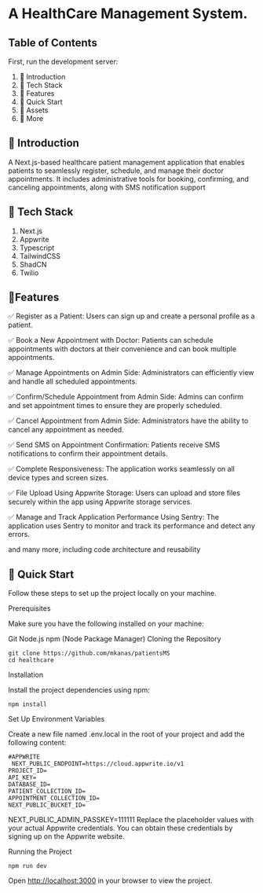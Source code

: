 # A HealthCare Management System.

## Table of Contents

First, run the development server:

1. 🤖 Introduction
2. 🔑 Tech Stack
3. 🔋 Features
4. 🤸 Quick Start
5. 🔗 Assets
7. 📂 More

## 🤖 Introduction
A Next.js-based healthcare patient management application that enables patients to seamlessly register, schedule, and manage their doctor appointments. It includes administrative tools for booking, confirming, and canceling appointments, along with SMS notification support

## 🔑 Tech Stack
1. Next.js
2. Appwrite
3. Typescript
4. TailwindCSS
5. ShadCN
6. Twilio

## 🔋Features

 ✅ Register as a Patient: Users can sign up and create a personal profile as a patient.

 ✅ Book a New Appointment with Doctor: Patients can schedule appointments with doctors at their convenience and can book multiple appointments.

 ✅ Manage Appointments on Admin Side: Administrators can efficiently view and handle all scheduled appointments.

 ✅ Confirm/Schedule Appointment from Admin Side: Admins can confirm and set appointment times to ensure they are properly scheduled.

 ✅ Cancel Appointment from Admin Side: Administrators have the ability to cancel any appointment as needed.

 ✅ Send SMS on Appointment Confirmation: Patients receive SMS notifications to confirm their appointment details.

 ✅ Complete Responsiveness: The application works seamlessly on all device types and screen sizes.

 ✅ File Upload Using Appwrite Storage: Users can upload and store files securely within the app using Appwrite storage services.

 ✅ Manage and Track Application Performance Using Sentry: The application uses Sentry to monitor and track its performance and detect any errors.

and many more, including code architecture and reusability

## 🤸 Quick Start
Follow these steps to set up the project locally on your machine.

Prerequisites

Make sure you have the following installed on your machine:

Git
Node.js
npm (Node Package Manager)
Cloning the Repository
```
git clone https://github.com/mkanas/patientsMS
cd healthcare
```
Installation

Install the project dependencies using npm:
```
npm install
```
Set Up Environment Variables

Create a new file named .env.local in the root of your project and add the following content:
```
#APPWRITE
 NEXT_PUBLIC_ENDPOINT=https://cloud.appwrite.io/v1
PROJECT_ID=
API_KEY=
DATABASE_ID=
PATIENT_COLLECTION_ID=
APPOINTMENT_COLLECTION_ID=
NEXT_PUBLIC_BUCKET_ID=
```

NEXT_PUBLIC_ADMIN_PASSKEY=111111
Replace the placeholder values with your actual Appwrite credentials. You can obtain these credentials by signing up on the Appwrite website.

Running the Project

```
npm run dev
```
Open <http://localhost:3000> in your browser to view the project.

## 
